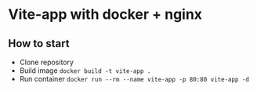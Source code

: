 # Vite-app with docker + nginx

## How to start

- Clone repository
- Build image ```docker build -t vite-app .```
- Run container ```docker run --rm --name vite-app -p 80:80 vite-app -d```
